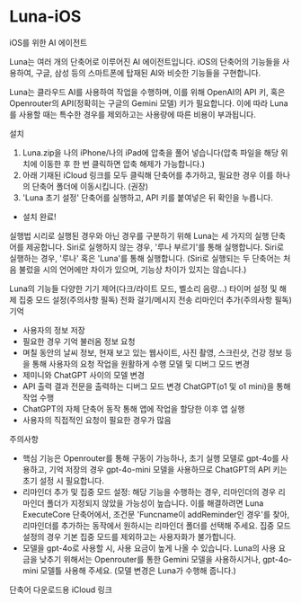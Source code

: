 # Luna-iOS
iOS를 위한 AI 에이전트

Luna는 여러 개의 단축어로 이루어진 AI 에이전트입니다. iOS의 단축어의 기능들을 사용하여, 구글, 삼성 등의 스마트폰에 탑재된 AI와 비슷한 기능들을 구현합니다.

Luna는 클라우드 AI를 사용하여 작업을 수행하며, 이를 위해 OpenAI의 API 키, 혹은 Openrouter의 API(정확히는 구글의 Gemini 모델) 키가 필요합니다. 이에 따라 Luna를 사용할 때는 특수한 경우를 제외하고는 사용량에 따른 비용이 부과됩니다.

설치
1. Luna.zip을 나의 iPhone/나의 iPad에 압축을 풀어 넣습니다(압축 파일을 해당 위치에 이동한 후 한 번 클릭하면 압축 해제가 가능합니다.)
2. 아래 기재된 iCloud 링크를 모두 클릭해 단축어를 추가하고, 필요한 경우 이를 하나의 단축어 폴더에 이동시킵니다. (권장)
3. 'Luna 초기 설정' 단축어를 실행하고, API 키를 붙여넣은 뒤 확인을 누릅니다.
- 설치 완료!

실행법
시리로 실행된 경우와 아닌 경우를 구분하기 위해 Luna는 세 가지의 실행 단축어를 제공합니다.
Siri로 실행하지 않는 경우, '루나 부르기'를 통해 실행합니다.
Siri로 실행하는 경우, '루나' 혹은 'Luna'를 통해 실행합니다. (Siri로 실행되는 두 단축어는 처음 불렀을 시의 언어에만 차이가 있으며, 기능상 차이가 있지는 않습니다.)

Luna의 기능들
다양한 기기 제어(다크/라이트 모드, 벨소리 음량...)
타이머 설정 및 해제
집중 모드 설정(주의사항 필독)
전화 걸기/메시지 전송
리마인더 추가(주의사항 필독)
기억
- 사용자의 정보 저장
- 필요한 경우 기억 불러옴
정보 요청
- 며칠 동안의 날씨 정보, 현재 보고 있는 웹사이트, 사진 촬영, 스크린샷, 건강 정보 등을 통해 사용자의 요청 작업을 원활하게 수행
모델 및 디버그 모드 변경
- 제미니와 ChatGPT 사이의 모델 변경
- API 출력 결과 전문을 출력하는 디버그 모드 변경
ChatGPT(o1 및 o1 mini)을 통해 작업 수행
- ChatGPT의 자체 단축어 동작 통해 앱에 작업을 할당한 이후 앱 실행
- 사용자의 직접적인 요청이 필요한 경우가 많음

주의사항
- 핵심 기능은 Openrouter를 통해 구동이 가능하나, 초기 실행 모델로 gpt-4o를 사용하고, 기억 저장의 경우 gpt-4o-mini 모델을 사용하므로 ChatGPT의 API 키는 초기 설정 시 필요합니다.
- 리마인더 추가 및 집중 모드 설정: 해당 기능을 수행하는 경우, 리마인더의 경우 리마인더 폴더가 지정되지 않았을 가능성이 높습니다. 이를 해결하려면 Luna ExecuteCore 단축어에서, 조건문 'Funcname이 addReminder인 경우'를 찾아, 리마인더를 추가하는 동작에서 원하시는 리마인더 폴더를 선택해 주세요. 집중 모드 설정의 경우 기본 집중 모드를 제외하고는 사용자화가 불가합니다.
- 모델을 gpt-4o로 사용할 시, 사용 요금이 높게 나올 수 있습니다. Luna의 사용 요금을 낮추기 위해서는 Openrouter를 통한 Gemini 모델을 사용하시거나, gpt-4o-mini 모델틀 사용해 주세요. (모델 변경은 Luna가 수행해 줍니다.)

단축어 다운로드용 iCloud 링크

